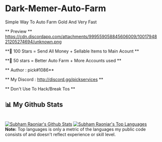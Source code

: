 # Dark-Memer-Auto-Farm
Simple Way To Auto Farm Gold And Very Fast

** Preview **
https://cdn.discordapp.com/attachments/999559058845606009/1001794821205274694/unknown.png

**🚀 100 Stars = Send All Money + Sellable Items to Main Acount  **

**🚀 50 stars = Better Auto Farm + More Accounts used **




** Author : pick#1086**

** My Discord : http://discord.gg/pickservices **

** Don't Use To Hack/Break Tos **

## 📊 My Github Stats

  <br/>
    <a href="https://github.com/8zj/github-readme-stats"><img alt="Subham Raoniar's Github Stats" src="https://github-readme-stats.vercel.app/api?username=8zj&show_icons=true&count_private=true&theme=react&hide_border=true&bg_color=0D1117" /></a>
  <a href="https://github.com/8zj/github-readme-stats"><img alt="Subham Raoniar's Top Languages" src="https://github-readme-stats.vercel.app/api/top-langs/?username=8zj&langs_count=8&count_private=true&layout=compact&theme=react&hide_border=true&bg_color=0D1117" /></a>
  <br/>
  <b>Note:</b> Top languages is only a metric of the languages my public code consists of and doesn't reflect experience or skill level.


<br/>
